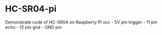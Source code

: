 # HC-SR04-pi
Demonstrate code of HC-SR04 on Raspberry Pi
vcc     - 5V pin
trigger - 11 pin
echo    - 12 pin
gnd     - GND pin
